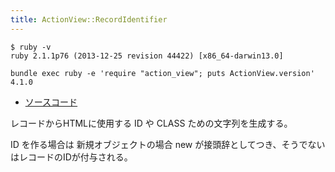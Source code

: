 ```yaml
---
title: ActionView::RecordIdentifier
---
```


```
$ ruby -v
ruby 2.1.1p76 (2013-12-25 revision 44422) [x86_64-darwin13.0]
```

```
bundle exec ruby -e 'require "action_view"; puts ActionView.version'
4.1.0
```

* [ソースコード](https://github.com/rails/rails/blob/v4.1.0/actionview/lib/action_view/record_identifier.rb)

レコードからHTMLに使用する ID や CLASS ための文字列を生成する。

ID を作る場合は 新規オブジェクトの場合 new が接頭辞としてつき、そうでないはレコードのIDが付与される。

